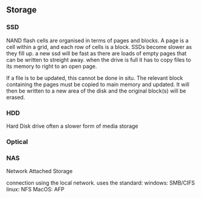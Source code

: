 ## Storage
### SSD
NAND flash cells are organised in terms of pages and blocks. A page is a cell within a grid, and each row of cells is a block.
SSDs become slower as they fill up. a new ssd will be fast as there are loads of empty pages that can be written to streight away.
when the drive is full it has to copy files to its memory to right to an open page.

If a file is to be updated, this cannot be done in situ.
The relevant block containing the pages must be copied to main memory and updated. It will then be written to a new area of the disk and the original block(s) will be erased.

### HDD
Hard Disk drive
often a slower form of media storage

### Optical

### NAS
Network Attached Storage

connection using the local network.
uses the standard:
windows: SMB/CIFS
linux: NFS
MacOS: AFP

